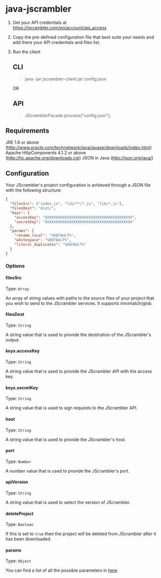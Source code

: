 java-jscrambler
===============

1. Get your API credentials at https://jscrambler.com/en/account/api_access

2. Copy the pre-defined configuration file that best suite your needs and add
   there your API credentials and files list.

3. Run the client

   CLI
   ---
   > java -jar jscrambler-client.jar config.json

   OR

   API
   ---

   > JScramblerFacade.process("config.json");


Requirements
------------

JRE 1.6 or above (http://www.oracle.com/technetwork/java/javase/downloads/index.html)
Apache HttpComponents 4.1.2 or above (http://hc.apache.org/downloads.cgi)
JSON in Java (http://json.org/java/)


Configuration
-------------
Your JScrambler's project configuration is achieved through a JSON file with the following structure:
```json
{
  "filesSrc": ["index.js", "lib/**/*.js", "lib/*.js"],
  "filesDest": "dist/",
  "keys": {
    "accessKey": "XXXXXXXXXXXXXXXXXXXXXXXXXXXXXXXXXXXXXXXX",
    "secretKey": "XXXXXXXXXXXXXXXXXXXXXXXXXXXXXXXXXXXXXXXX"
  },
  "params": {
    "rename_local": "%DEFAULT%",
    "whitespace": "%DEFAULT%",
    "literal_duplicates": "%DEFAULT%"
  }
}
```

### Options
#### filesSrc
Type: `Array`

An array of string values with paths to the source files of your project that you wish to send to the JScrambler services. It supports minimatch/glob.

#### filesDest
Type: `String`

A string value that is used to provide the destination of the JScrambler's output.


#### keys.accessKey
Type: `String`

A string value that is used to provide the JScrambler API with the access key.

#### keys.secretKey
Type: `String`

A string value that is used to sign requests to the JScrambler API.


#### host
Type: `String`

A string value that is used to provide the JScrambler's host.

#### port
Type: `Number`

A number value that is used to provide the JScrambler's port.

#### apiVersion
Type: `String`

A string value that is used to select the version of JScrambler.

#### deleteProject
Type: `Boolean`

If this is set to `true` then the project will be deleted from JScrambler after it has been downloaded.

#### params
Type: `Object`

You can find a list of all the possible parameters in [here](https://github.com/auditmark/node-jscrambler#jscrambler-options).
